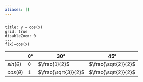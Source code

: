 ```yaml
---
aliases: []
---
```

```functionplot
---
title: y = cos(x)
grid: true
disableZoom: 0
---
f(x)=cos(x)
```

|                | $0°$ | $30°$                | $45°$                |
| -------------- | ---- | -------------------- | -------------------- |
| $sin (\theta)$ | 0    | $\frac{1}{2}$        | $\frac{\sqrt{2}}{2}$ |
| $cos (\theta)$ | 1    | $\frac{\sqrt{3}}{2}$ | $\frac{\sqrt{2}}{2}$ |

